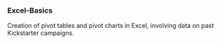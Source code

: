 ### Excel-Basics
Creation of pivot tables and pivot charts in Excel, involving data on past Kickstarter campaigns.
